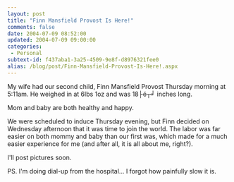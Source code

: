 ```yaml
---
layout: post
title: "Finn Mansfield Provost Is Here!"
comments: false
date: 2004-07-09 08:52:00
updated: 2004-07-09 09:00:00
categories:
 - Personal
subtext-id: f437aba1-3a25-4509-9e8f-d8976321fee0
alias: /blog/post/Finn-Mansfield-Provost-Is-Here!.aspx
---
```



My wife had our second child, Finn Mansfield Provost Thursday morning at 5:11am. He weighed in at 6lbs 1oz and was 18├é┬╛ inches long.

Mom and baby are both healthy and happy.

We were scheduled to induce Thursday evening, but Finn decided on Wednesday afternoon that it was time to join the world. The labor was far easier on both mommy and baby than our first was, which made for a much easier experience for me (and after all, it is all about me, right?).

I'll post pictures soon.

PS. I'm doing dial-up from the hospital... I forgot how painfully slow it is.
